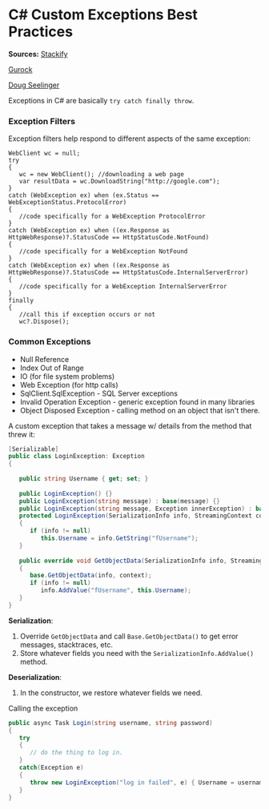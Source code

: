 # C# Custom Exceptions Best Practices

__Sources:__
[Stackify](https://stackify.com/csharp-exception-handling-best-practices/)

[Gurock](https://blog.gurock.com/articles/creating-custom-exceptions-in-dotnet/#minimal)

[Doug Seelinger](https://blogs.msdn.microsoft.com/agileer/2013/05/17/the-correct-way-to-code-a-custom-exception-class/)



Exceptions in C# are basically `try catch finally throw`.

### Exception Filters

Exception filters help respond to different aspects of the same exception:

```chsarp
WebClient wc = null;
try
{
   wc = new WebClient(); //downloading a web page
   var resultData = wc.DownloadString("http://google.com");
}
catch (WebException ex) when (ex.Status == WebExceptionStatus.ProtocolError)
{
   //code specifically for a WebException ProtocolError
}
catch (WebException ex) when ((ex.Response as HttpWebResponse)?.StatusCode == HttpStatusCode.NotFound)
{
   //code specifically for a WebException NotFound
}
catch (WebException ex) when ((ex.Response as HttpWebResponse)?.StatusCode == HttpStatusCode.InternalServerError)
{
   //code specifically for a WebException InternalServerError
}
finally
{
   //call this if exception occurs or not
   wc?.Dispose();
```

### Common Exceptions

- Null Reference
- Index Out of Range
- IO (for file system problems)
- Web Exception (for http calls)
- SqlClient.SqlException - SQL Server exceptions
- Invalid Operation Exception - generic exception found in many libraries
- Object Disposed Exception - calling  method on an object that isn't there.

A custom exception that takes a message w/ details from the method that threw it:
```csharp
[Serializable]
public class LoginException: Exception
{
   
   public string Username { get; set; }
   
   public LoginException() {}
   public LoginException(string message) : base(message) {}
   public LoginException(string message, Exception innerException) : base(message, innerException) {}
   protected LoginException(SerializationInfo info, StreamingContext context) : base(info, context)
   {
      if (info != null)
         this.Username = info.GetString("fUsername");
   }
   
   public override void GetObjectData(SerializationInfo info, StreamingContext context)
   {
      base.GetObjectData(info, context);
      if (info != null)
         info.AddValue("fUsername", this.Username);
   }
}
```

__Serialization__:

1. Override `GetObjectData` and call `Base.GetObjectData()` to get error messages, stacktraces, etc.
1. Store whatever fields you need with the `SerializationInfo.AddValue()` method.

__Deserialization__:
1. In the constructor, we restore whatever fields we need.

Calling the exception
```csharp
public async Task Login(string username, string password)
{
   try
   {
      // do the thing to log in.
   }
   catch(Exception e)
   {
      throw new LoginException("log in failed", e) { Username = username };
   }
}
```


